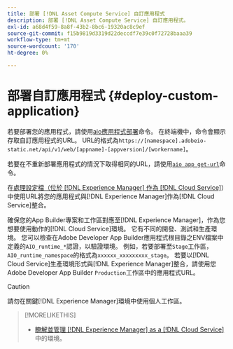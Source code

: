 ```yaml
---
title: 部署 [!DNL Asset Compute Service] 自訂應用程式
description: 部署 [!DNL Asset Compute Service] 自訂應用程式。
exl-id: a68d4f59-8a8f-43b2-8bc6-19320ac8c9ef
source-git-commit: f15b9819d3319d22deccdf7e39c0f72728baaa39
workflow-type: tm+mt
source-wordcount: '170'
ht-degree: 0%

---
```


# 部署自訂應用程式 {#deploy-custom-application}

若要部署您的應用程式，請使用[aio應用程式部署](https://github.com/adobe/aio-cli#aio-appdeploy)命令。 在終端機中，命令會顯示存取自訂應用程式的URL。 URL的格式為`https://[namespace].adobeio-static.net/api/v1/web/[appname]-[appversion]/[workername]`。

若要在不重新部署應用程式的情況下取得相同的URL，請使用[`aio app get-url`](https://github.com/adobe/aio-cli#aio-app-get-url-action)命令。

在[處理設定檔（位於 [!DNL Experience Manager] 作為 [!DNL Cloud Service]](https://experienceleague.adobe.com/zh-hant/docs/experience-manager-cloud-service/content/assets/manage/asset-microservices-configure-and-use)）中使用URL將您的應用程式與[!DNL Experience Manager]作為[!DNL Cloud Service]整合。

確保您的App Builder專案和工作區對應至[!DNL Experience Manager]，作為您想要使用動作的[!DNL Cloud Service]環境。 它有不同的開發、測試和生產環境。 您可以檢查在Adobe Developer App Builder應用程式根目錄之ENV檔案中定義的`AIO_runtime_*`認證，以驗證環境。 例如，若要部署至`Stage`工作區，`AIO_runtime_namespace`的格式為`xxxxxx_xxxxxxxxx_stage`。 若要以[!DNL Cloud Service]生產環境形式與[!DNL Experience Manager]整合，請使用您Adobe Developer App Builder `Production`工作區中的應用程式URL。

>[!CAUTION]
>
>請勿在關鍵[!DNL Experience Manager]環境中使用個人工作區。

>[!MORELIKETHIS]
>
>* [瞭解並管理 [!DNL Experience Manager] as a [!DNL Cloud Service]](https://experienceleague.adobe.com/zh-hant/docs/experience-manager-cloud-service/content/implementing/using-cloud-manager/manage-environments)中的環境。
